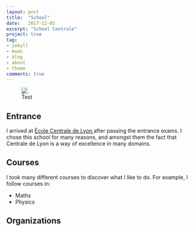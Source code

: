 ```yaml
---
layout: post
title:  "School"
date:   2017-12-02
excerpt: "School Centrale"
project: true
tag:
- jekyll 
- moon
- blog
- about
- theme
comments: true
---
```

<figure>
	<img src="http://farm9.staticflickr.com/8426/7758832526_cc8f681e48_c.jpg">
	<figcaption>Test</figcaption>
</figure>

## Entrance

I arrived at <a href="http://www.ec-lyon.fr/"> École Centrale de Lyon </a> after passing the entrance exams. I chose this school for many reasons, and amongst them the fact that Centrale de Lyon is a way of excellence in many domains.

## Courses

I took many different courses to discover what I like to do. For example, I follow courses in:

* Maths
* Physics


## Organizations
